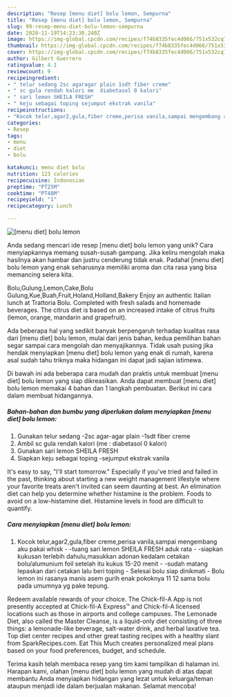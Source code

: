 ```yaml
---
description: "Resep [menu diet] bolu lemon, Sempurna"
title: "Resep [menu diet] bolu lemon, Sempurna"
slug: 99-resep-menu-diet-bolu-lemon-sempurna
date: 2020-11-19T14:23:30.240Z
image: https://img-global.cpcdn.com/recipes/f74b8335fec4d066/751x532cq70/menu-diet-bolu-lemon-foto-resep-utama.jpg
thumbnail: https://img-global.cpcdn.com/recipes/f74b8335fec4d066/751x532cq70/menu-diet-bolu-lemon-foto-resep-utama.jpg
cover: https://img-global.cpcdn.com/recipes/f74b8335fec4d066/751x532cq70/menu-diet-bolu-lemon-foto-resep-utama.jpg
author: Gilbert Guerrero
ratingvalue: 4.1
reviewcount: 9
recipeingredient:
- " telur sedang 2sc agaragar plain 1sdt fiber creme"
- " sc gula rendah kalori me  diabetasol 0 kalori"
- " sari lemon SHEILA FRESH"
- " keju sebagai toping sejumput ekstrak vanila"
recipeinstructions:
- "Kocok telur,agar2,gula,fiber creme,perisa vanila,sampai mengembang aku pakai whisk  -tuang sari lemon SHEILA FRESH aduk rata -siapkan kukusan terlebih dahulu,masukkan adonan kedalam cetakan bolu/alumunium foil setelah itu kukus 15-20 menit -sudah matang lepaskan dari cetakan lalu beri toping  Selesai bolu siap dinikmati Bolu lemon ini rasanya manis asem gurih enak pokoknya 11 12 sama bolu pada umumnya yg pake tepung."
categories:
- Resep
tags:
- menu
- diet
- bolu

katakunci: menu diet bolu 
nutrition: 123 calories
recipecuisine: Indonesian
preptime: "PT25M"
cooktime: "PT48M"
recipeyield: "1"
recipecategory: Lunch

---
```



![[menu diet] bolu lemon](https://img-global.cpcdn.com/recipes/f74b8335fec4d066/751x532cq70/menu-diet-bolu-lemon-foto-resep-utama.jpg)

Anda sedang mencari ide resep [menu diet] bolu lemon yang unik? Cara menyiapkannya memang susah-susah gampang. Jika keliru mengolah maka hasilnya akan hambar dan justru cenderung tidak enak. Padahal [menu diet] bolu lemon yang enak seharusnya memiliki aroma dan cita rasa yang bisa memancing selera kita.

Bolu,Gulung,Lemon,Cake,Bolu Gulung,Kue,Buah,Fruit,Holand,Holland,Bakery Enjoy an authentic Italian lunch at Trattoria Bolu. Completed with fresh salads and homemade beverages. The citrus diet is based on an increased intake of citrus fruits (lemon, orange, mandarin and grapefruit).

Ada beberapa hal yang sedikit banyak berpengaruh terhadap kualitas rasa dari [menu diet] bolu lemon, mulai dari jenis bahan, kedua pemilihan bahan segar sampai cara mengolah dan menyajikannya. Tidak usah pusing jika hendak menyiapkan [menu diet] bolu lemon yang enak di rumah, karena asal sudah tahu triknya maka hidangan ini dapat jadi sajian istimewa.


Di bawah ini ada beberapa cara mudah dan praktis untuk membuat [menu diet] bolu lemon yang siap dikreasikan. Anda dapat membuat [menu diet] bolu lemon memakai 4 bahan dan 1 langkah pembuatan. Berikut ini cara dalam membuat hidangannya.

<!--inarticleads1-->

##### Bahan-bahan dan bumbu yang diperlukan dalam menyiapkan [menu diet] bolu lemon:

1. Gunakan  telur sedang -2sc agar-agar plain -1sdt fiber creme
1. Ambil  sc gula rendah kalori (me : diabetasol 0 kalori)
1. Gunakan  sari lemon SHEILA FRESH
1. Siapkan  keju sebagai toping -sejumput ekstrak vanila


It&#39;s easy to say, &#34;I&#39;ll start tomorrow.&#34; Especially if you&#39;ve tried and failed in the past, thinking about starting a new weight management lifestyle where your favorite treats aren&#39;t invited can seem daunting at best. An elimination diet can help you determine whether histamine is the problem. Foods to avoid on a low-histamine diet. Histamine levels in food are difficult to quantify. 

<!--inarticleads2-->

##### Cara menyiapkan [menu diet] bolu lemon:

1. Kocok telur,agar2,gula,fiber creme,perisa vanila,sampai mengembang aku pakai whisk  - -tuang sari lemon SHEILA FRESH aduk rata - -siapkan kukusan terlebih dahulu,masukkan adonan kedalam cetakan bolu/alumunium foil setelah itu kukus 15-20 menit - -sudah matang lepaskan dari cetakan lalu beri toping  - Selesai bolu siap dinikmati - Bolu lemon ini rasanya manis asem gurih enak pokoknya 11 12 sama bolu pada umumnya yg pake tepung.


Redeem available rewards of your choice. The Chick-fil-A App is not presently accepted at Chick-fil-A Express™ and Chick-fil-A licensed locations such as those in airports and college campuses. The Lemonade Diet, also called the Master Cleanse, is a liquid-only diet consisting of three things: a lemonade-like beverage, salt-water drink, and herbal laxative tea. Top diet center recipes and other great tasting recipes with a healthy slant from SparkRecipes.com. Eat This Much creates personalized meal plans based on your food preferences, budget, and schedule. 

Terima kasih telah membaca resep yang tim kami tampilkan di halaman ini. Harapan kami, olahan [menu diet] bolu lemon yang mudah di atas dapat membantu Anda menyiapkan hidangan yang lezat untuk keluarga/teman ataupun menjadi ide dalam berjualan makanan. Selamat mencoba!
